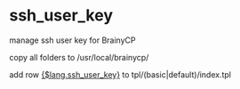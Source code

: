 # ssh_user_key
manage ssh user key for BrainyCP

copy all folders to /usr/local/brainycp/

add row <a href="?do=ssh_user_key">{$lang.ssh_user_key}</a> to tpl/(basic|default)/index.tpl
